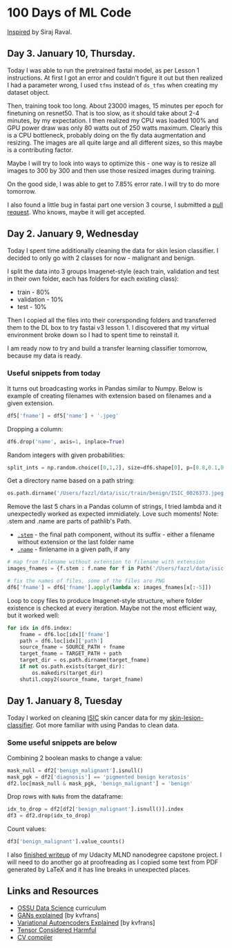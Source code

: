 # 100 Days of ML Code

[Inspired](https://github.com/llSourcell/100_Days_of_ML_Code) by Siraj Raval.

## Day 3. January 10, Thursday.

Today I was able to run the pretrained fastai model, as per Lesson 1 instructions. At first I got an error and couldn't figure it out but then realized I had a parameter wrong, I used `tfms` instead of `ds_tfms` when creating my dataset object.

Then, training took too long. About 23000 images, 15 minutes per epoch for finetuning on resnet50. That is too slow, as it should take about 2-4 minutes, by my expectation. I then realized my CPU was loaded 100% and GPU power draw was only 80 watts out of 250 watts maximum. Clearly this is a CPU bottleneck, probably doing on the fly data augmentation and resizing. The images are all quite large and all different sizes, so this maybe is a contributing factor.

Maybe I will try to look into ways to optimize this - one way is to resize all images to 300 by 300 and then use those resized images during training.

On the good side, I was able to get to 7.85% error rate. I will try to do more tomorrow.

I also found a little bug in fastai part one version 3 course, I submitted a [pull request](https://github.com/fastai/course-v3/pull/138). Who knows, maybe it will get accepted.


## Day 2. January 9, Wednesday

Today I spent time additionally cleaning the data for skin lesion classifier. I decided to only go with 2 classes for now - malignant and benign.

I split the data into 3 groups Imagenet-style (each train, validation and test in their own folder, each has folders for each existing class):

- train - 80%
- validation - 10%
- test - 10%

Then I copied all the files into their corersponding folders and transferred them to the DL box to try fastai v3 lesson 1. I discovered that my virtual environment broke down so I had to spent time to reinstall it.

I am ready now to try and build a transfer learning classifier tomorrow, because my data is ready.

### Useful snippets from today

It turns out broadcasting works in Pandas similar to Numpy. Below is example of creating filenames with extension based on filenames and a given extension.

```python
df5['fname'] = df5['name'] + '.jpeg'
```

Dropping a column:

```python
df6.drop('name', axis=1, inplace=True)
```
Random integers with given probabilities:

```python
split_ints = np.random.choice([0,1,2], size=df6.shape[0], p=[0.8,0.1,0.1])
```
 Get a directory name based on a path string:
 
 ```python
 os.path.dirname('/Users/fazzl/data/isic/train/benign/ISIC_0026373.jpeg')
 ```

Remove the last 5 chars in a Pandas column of strings, I tried lambda and it unexpectedly worked as expected immidiately. Love such moments! Note: .stem and .name are parts of pathlib's Path.

- [`.stem`](https://docs.python.org/3/library/pathlib.html#pathlib.PurePath.stem) - the final path component, without its suffix - either a filename without extension or the last folder name
- [`.name`](https://docs.python.org/3/library/pathlib.html#pathlib.PurePath.name) - finlename in a given path, if any

```python
# map from filename without extension to filename with extension
images_fnames = {f.stem : f.name for f in Path('/Users/fazzl/data/isic-source/images').iterdir()}

# fix the names of files, some of the files are PNG
df6['fname'] = df6['fname'].apply(lambda x: images_fnames[x[:-5]])
```

Loop to copy files to produce Imagenet-style structure, where folder existence is checked at every iteration. Maybe not the most efficient way, but it worked well:

```python
for idx in df6.index:
    fname = df6.loc[idx]['fname']
    path = df6.loc[idx]['path']
    source_fname = SOURCE_PATH + fname
    target_fname = TARGET_PATH + path
    target_dir = os.path.dirname(target_fname)
    if not os.path.exists(target_dir):
        os.makedirs(target_dir)
    shutil.copy2(source_fname, target_fname)
```


## Day 1. January 8, Tuesday

Today I worked on cleaning [ISIC](https://isic-archive.com) skin cancer data for my [skin-lesion-classifier](https://github.com/pechyonkin/skin-lesion-classifier). Got more familiar with using Pandas to clean data.

### Some useful snippets are below

Combining 2 boolean masks to change a value:
```python
mask_null = df2['benign_malignant'].isnull()
mask_pgk = df2['diagnosis'] == 'pigmented benign keratosis'
df2.loc[mask_null & mask_pgk, 'benign_malignant'] = 'benign'
```

Drop rows with `NaNs` from the dataframe:
```python
idx_to_drop = df2[df2['benign_malignant'].isnull()].index
df3 = df2.drop(idx_to_drop)
```

Count values:
```python
df3['benign_malignant'].value_counts()
```

I also [finished writeup](https://pechyonkin.me/portfolio/breast-cancer-diagnostics/) of my Udacity MLND nanodegree capstone project. I will need to do another go at proofreading as I copied some text from PDF generated by LaTeX and it has line breaks in unexpected places.

## Links and Resources
- [OSSU Data Science](https://github.com/ossu/data-science) curriculum
- [GANs explained](http://kvfrans.com/generative-adversial-networks-explained/) [by kvfrans]
- [Variational Autoencoders Explained](http://kvfrans.com/variational-autoencoders-explained/) [by kvfrans]
- [Tensor Considered Harmful](http://nlp.seas.harvard.edu/NamedTensor)
- [CV compiler](https://cvcompiler.com/)